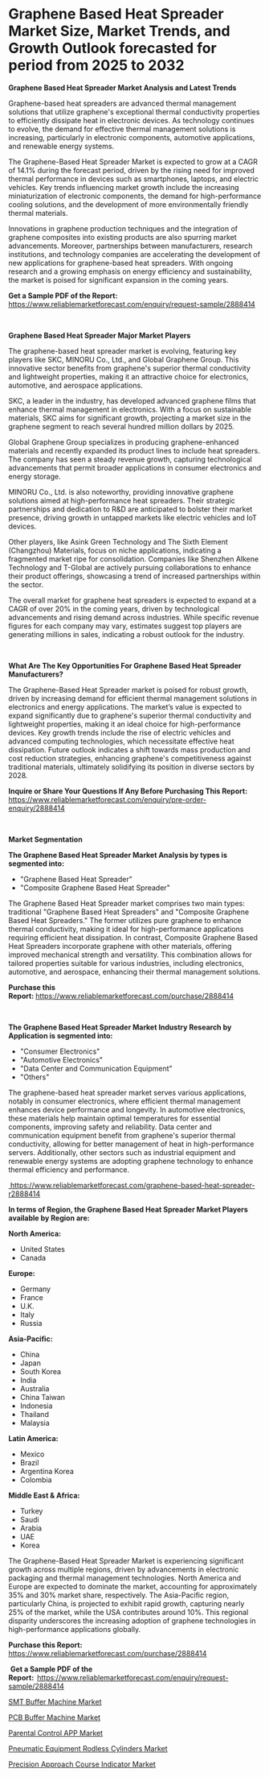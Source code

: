 <p><h1>Graphene Based Heat Spreader Market Size, Market Trends, and Growth Outlook forecasted for period from 2025 to 2032</h1></p><p><strong>Graphene Based Heat Spreader Market Analysis and Latest Trends</strong></p>
<p><p>Graphene-based heat spreaders are advanced thermal management solutions that utilize graphene's exceptional thermal conductivity properties to efficiently dissipate heat in electronic devices. As technology continues to evolve, the demand for effective thermal management solutions is increasing, particularly in electronic components, automotive applications, and renewable energy systems. </p><p>The Graphene-Based Heat Spreader Market is expected to grow at a CAGR of 14.1% during the forecast period, driven by the rising need for improved thermal performance in devices such as smartphones, laptops, and electric vehicles. Key trends influencing market growth include the increasing miniaturization of electronic components, the demand for high-performance cooling solutions, and the development of more environmentally friendly thermal materials. </p><p>Innovations in graphene production techniques and the integration of graphene composites into existing products are also spurring market advancements. Moreover, partnerships between manufacturers, research institutions, and technology companies are accelerating the development of new applications for graphene-based heat spreaders. With ongoing research and a growing emphasis on energy efficiency and sustainability, the market is poised for significant expansion in the coming years.</p></p>
<p><strong>Get a Sample PDF of the Report:&nbsp;</strong> <a href="https://www.reliablemarketforecast.com/enquiry/request-sample/2888414?utm_campaign=1893&utm_medium=2&utm_source=Github&utm_content=ia&utm_term=14032025&utm_id=graphene-based-heat-spreader">https://www.reliablemarketforecast.com/enquiry/request-sample/2888414</a></p>
<p>&nbsp;</p>
<p><strong>Graphene Based Heat Spreader Major Market Players</strong></p>
<p><p>The graphene-based heat spreader market is evolving, featuring key players like SKC, MINORU Co., Ltd., and Global Graphene Group. This innovative sector benefits from graphene's superior thermal conductivity and lightweight properties, making it an attractive choice for electronics, automotive, and aerospace applications.</p><p>SKC, a leader in the industry, has developed advanced graphene films that enhance thermal management in electronics. With a focus on sustainable materials, SKC aims for significant growth, projecting a market size in the graphene segment to reach several hundred million dollars by 2025.</p><p>Global Graphene Group specializes in producing graphene-enhanced materials and recently expanded its product lines to include heat spreaders. The company has seen a steady revenue growth, capturing technological advancements that permit broader applications in consumer electronics and energy storage.</p><p>MINORU Co., Ltd. is also noteworthy, providing innovative graphene solutions aimed at high-performance heat spreaders. Their strategic partnerships and dedication to R&D are anticipated to bolster their market presence, driving growth in untapped markets like electric vehicles and IoT devices.</p><p>Other players, like Asink Green Technology and The Sixth Element (Changzhou) Materials, focus on niche applications, indicating a fragmented market ripe for consolidation. Companies like Shenzhen Alkene Technology and T-Global are actively pursuing collaborations to enhance their product offerings, showcasing a trend of increased partnerships within the sector.</p><p>The overall market for graphene heat spreaders is expected to expand at a CAGR of over 20% in the coming years, driven by technological advancements and rising demand across industries. While specific revenue figures for each company may vary, estimates suggest top players are generating millions in sales, indicating a robust outlook for the industry.</p></p>
<p>&nbsp;</p>
<p><strong>What Are The Key Opportunities For Graphene Based Heat Spreader Manufacturers?</strong></p>
<p><p>The Graphene-Based Heat Spreader market is poised for robust growth, driven by increasing demand for efficient thermal management solutions in electronics and energy applications. The market’s value is expected to expand significantly due to graphene's superior thermal conductivity and lightweight properties, making it an ideal choice for high-performance devices. Key growth trends include the rise of electric vehicles and advanced computing technologies, which necessitate effective heat dissipation. Future outlook indicates a shift towards mass production and cost reduction strategies, enhancing graphene's competitiveness against traditional materials, ultimately solidifying its position in diverse sectors by 2028.</p></p>
<p><strong>Inquire or Share Your Questions If Any Before Purchasing This Report:</strong> <a href="https://www.reliablemarketforecast.com/enquiry/pre-order-enquiry/2888414?utm_campaign=1893&utm_medium=2&utm_source=Github&utm_content=ia&utm_term=14032025&utm_id=graphene-based-heat-spreader">https://www.reliablemarketforecast.com/enquiry/pre-order-enquiry/2888414</a></p>
<p>&nbsp;</p>
<p><strong>Market Segmentation</strong></p>
<p><strong>The Graphene Based Heat Spreader Market Analysis by types is segmented into:</strong></p>
<p><ul><li>"Graphene Based Heat Spreader"</li><li>"Composite Graphene Based Heat Spreader"</li></ul></p>
<p><p>The Graphene Based Heat Spreader market comprises two main types: traditional "Graphene Based Heat Spreaders" and "Composite Graphene Based Heat Spreaders." The former utilizes pure graphene to enhance thermal conductivity, making it ideal for high-performance applications requiring efficient heat dissipation. In contrast, Composite Graphene Based Heat Spreaders incorporate graphene with other materials, offering improved mechanical strength and versatility. This combination allows for tailored properties suitable for various industries, including electronics, automotive, and aerospace, enhancing their thermal management solutions.</p></p>
<p><strong>Purchase this Report:&nbsp;</strong><a href="https://www.reliablemarketforecast.com/purchase/2888414?utm_campaign=1893&utm_medium=2&utm_source=Github&utm_content=ia&utm_term=14032025&utm_id=graphene-based-heat-spreader">https://www.reliablemarketforecast.com/purchase/2888414</a></p>
<p>&nbsp;</p>
<p><strong>The Graphene Based Heat Spreader Market Industry Research by Application is segmented into:</strong></p>
<p><ul><li>"Consumer Electronics"</li><li>"Automotive Electronics"</li><li>"Data Center and Communication Equipment"</li><li>"Others"</li></ul></p>
<p><p>The graphene-based heat spreader market serves various applications, notably in consumer electronics, where efficient thermal management enhances device performance and longevity. In automotive electronics, these materials help maintain optimal temperatures for essential components, improving safety and reliability. Data center and communication equipment benefit from graphene's superior thermal conductivity, allowing for better management of heat in high-performance servers. Additionally, other sectors such as industrial equipment and renewable energy systems are adopting graphene technology to enhance thermal efficiency and performance.</p></p>
<p><a href="https://www.reliablemarketforecast.com/graphene-based-heat-spreader-r2888414?utm_campaign=1893&utm_medium=2&utm_source=Github&utm_content=ia&utm_term=14032025&utm_id=graphene-based-heat-spreader">&nbsp;https://www.reliablemarketforecast.com/graphene-based-heat-spreader-r2888414</a></p>
<p><strong>In terms of Region, the Graphene Based Heat Spreader Market Players available by Region are:</strong></p>
<p>
    <p> <strong> North America: </strong>
        <ul>
            <li>United States</li>
            <li>Canada</li>
        </ul>
        </p> 
    <p> <strong> Europe: </strong>
        <ul>
            <li>Germany</li>
            <li>France</li>
            <li>U.K.</li>
            <li>Italy</li>
            <li>Russia</li>
        </ul>
        </p> 
    <p> <strong> Asia-Pacific: </strong>
        <ul>
            <li>China</li>
            <li>Japan</li>
            <li>South Korea</li>
            <li>India</li>
            <li>Australia</li>
            <li>China Taiwan</li>
            <li>Indonesia</li>
            <li>Thailand</li>
            <li>Malaysia</li>
        </ul>
        </p> 
    <p> <strong> Latin America: </strong>
        <ul>
            <li>Mexico</li>
            <li>Brazil</li>
            <li>Argentina Korea</li>
            <li>Colombia</li>
        </ul>
        </p> 
    <p> <strong> Middle East & Africa: </strong>
        <ul>
            <li>Turkey</li>
            <li>Saudi</li>
            <li>Arabia</li>
            <li>UAE</li>
            <li>Korea</li>
        </ul>
    </p>
    </p>
<p><p>The Graphene-Based Heat Spreader Market is experiencing significant growth across multiple regions, driven by advancements in electronic packaging and thermal management technologies. North America and Europe are expected to dominate the market, accounting for approximately 35% and 30% market share, respectively. The Asia-Pacific region, particularly China, is projected to exhibit rapid growth, capturing nearly 25% of the market, while the USA contributes around 10%. This regional disparity underscores the increasing adoption of graphene technologies in high-performance applications globally.</p></p>
<p><strong>Purchase this Report: </strong><a href="https://www.reliablemarketforecast.com/purchase/2888414?utm_campaign=1893&utm_medium=2&utm_source=Github&utm_content=ia&utm_term=14032025&utm_id=graphene-based-heat-spreader">https://www.reliablemarketforecast.com/purchase/2888414</a></p>
<p>&nbsp;<strong>Get a Sample PDF of the Report:&nbsp;&nbsp;</strong><a href="https://www.reliablemarketforecast.com/enquiry/request-sample/2888414?utm_campaign=1893&utm_medium=2&utm_source=Github&utm_content=ia&utm_term=14032025&utm_id=graphene-based-heat-spreader">https://www.reliablemarketforecast.com/enquiry/request-sample/2888414</a></p>
<p><strong></strong></p>
<p><p><a href="https://github.com/luerabollevc/Market-Research-Report-List-1/blob/main/smt-buffer-machine-market.md?utm_campaign=1893&utm_medium=2&utm_source=Github&utm_content=ia&utm_term=14032025&utm_id=graphene-based-heat-spreader">SMT Buffer Machine Market</a></p><p><a href="https://github.com/denighoylen1/Market-Research-Report-List-1/blob/main/pcb-buffer-machine-market.md?utm_campaign=1893&utm_medium=2&utm_source=Github&utm_content=ia&utm_term=14032025&utm_id=graphene-based-heat-spreader">PCB Buffer Machine Market</a></p><p><a href="https://github.com/aertsfecto0h/Market-Research-Report-List-1/blob/main/parental-control-app-market.md?utm_campaign=1893&utm_medium=2&utm_source=Github&utm_content=ia&utm_term=14032025&utm_id=graphene-based-heat-spreader">Parental Control APP Market</a></p><p><a href="https://github.com/barlevsebako/Market-Research-Report-List-1/blob/main/pneumatic-equipment-rodless-cylinders-market.md?utm_campaign=1893&utm_medium=2&utm_source=Github&utm_content=ia&utm_term=14032025&utm_id=graphene-based-heat-spreader">Pneumatic Equipment Rodless Cylinders Market</a></p><p><a href="https://github.com/tornapruttuz/Market-Research-Report-List-1/blob/main/precision-approach-course-indicator-market.md?utm_campaign=1893&utm_medium=2&utm_source=Github&utm_content=ia&utm_term=14032025&utm_id=graphene-based-heat-spreader">Precision Approach Course Indicator Market</a></p></p>